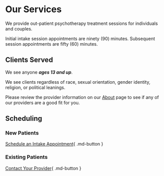 # Our Services

We provide out-patient psychotherapy treatment sessions for individuals and couples.

Initial intake session appointments are ninety (90) minutes. Subsequent session appointments are fifty (60) minutes.

## Clients Served

We see anyone _**ages 13 and up**_.

We see clients regardless of race, sexual orientation, gender identity, religion, or political leanings.

Please review the provider information on our [About](about.md) page to see if any of our providers are a good fit for you.

## Scheduling

### New Patients

[Schedule an Intake Appointment](https://google.com){ .md-button }

### Existing Patients

[Contact Your Provider](about.md){ .md-button }
